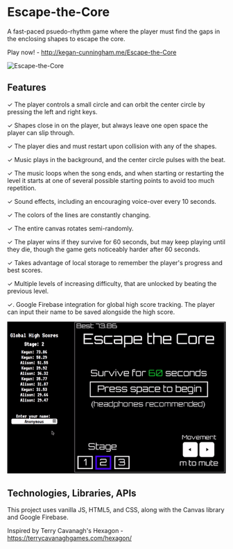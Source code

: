 # Escape-the-Core

A fast-paced psuedo-rhythm game where the player must find the gaps in the enclosing shapes to escape the core.

Play now! - http://kegan-cunningham.me/Escape-the-Core

![Escape-the-Core](assets/images/EscapeTheCore.gif)

## Features
✓ The player controls a small circle and can orbit the center circle by pressing the left and right keys.

✓ Shapes close in on the player, but always leave one open space the player can slip through.

✓ The player dies and must restart upon collision with any of the shapes.

✓ Music plays in the background, and the center circle pulses with the beat.

✓ The music loops when the song ends, and when starting or restarting the level it starts at one of several possible starting points to 
avoid too much repetition.

✓ Sound effects, including an encouraging voice-over every 10 seconds.

✓ The colors of the lines are constantly changing.

✓ The entire canvas rotates semi-randomly.

✓ The player wins if they survive for 60 seconds, but may keep playing until they die, though the game gets noticeably harder after 60 seconds.

✓ Takes advantage of local storage to remember the player's progress and best scores.

✓ Multiple levels of increasing difficulty, that are unlocked by beating the previous level.

✓. Google Firebase integration for global high score tracking. The player can input their name to be saved alongside the high score.

![Escape-the-Core-Menu](assets/images/EscapeTheCoreMenu.gif)

## Technologies, Libraries, APIs

This project uses vanilla JS, HTML5, and CSS, along with the Canvas library and Google Firebase.


Inspired by Terry Cavanagh's Hexagon - https://terrycavanaghgames.com/hexagon/
